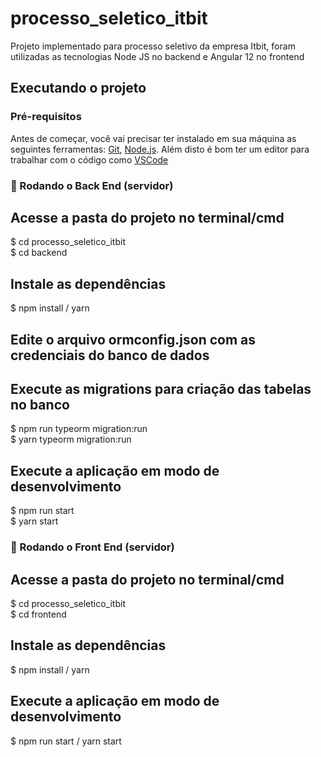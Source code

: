 # processo_seletico_itbit
<p>Projeto implementado para processo seletivo da empresa Itbit, foram utilizadas as tecnologias Node JS no backend e Angular 12 no frontend</p>

## Executando o projeto

### Pré-requisitos

Antes de começar, você vai precisar ter instalado em sua máquina as seguintes ferramentas:
[Git](https://git-scm.com), [Node.js](https://nodejs.org/en/). 
Além disto é bom ter um editor para trabalhar com o código como [VSCode](https://code.visualstudio.com/)

### 🎲 Rodando o Back End (servidor)

## Acesse a pasta do projeto no terminal/cmd
$ cd processo_seletico_itbit
<br/>
$ cd backend

## Instale as dependências
$ npm install / yarn

## Edite o arquivo ormconfig.json com as credenciais do banco de dados

## Execute as migrations para criação das tabelas no banco
$ npm run typeorm migration:run
<br/>
$ yarn typeorm migration:run

## Execute a aplicação em modo de desenvolvimento
$ npm run start 
<br/>
$ yarn start

### 🎲 Rodando o Front End (servidor)

## Acesse a pasta do projeto no terminal/cmd
$ cd processo_seletico_itbit
<br/>
$ cd frontend

## Instale as dependências
$ npm install / yarn

## Execute a aplicação em modo de desenvolvimento
$ npm run start / yarn start
